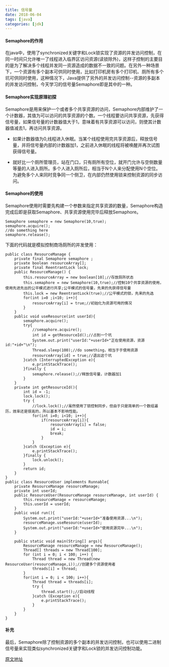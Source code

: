 ```yaml
---
title: 信号量
date: 2018-06-04
tags: [java]
categories: [jdk]
---
```


#### Semaphore的作用
在java中，使用了synchronized关键字和Lock锁实现了资源的并发访问控制，在同一时间只允许唯一了线程进入临界区访问资源(读锁除外)，这样子控制的主要目的是为了解决多个线程并发同一资源造成的数据不一致的问题。在另外一种场景下，一个资源有多个副本可供同时使用，比如打印机房有多个打印机、厕所有多个坑可供同时使用，这种情况下，Java提供了另外的并发访问控制--资源的多副本的并发访问控制，今天学习的信号量Semaphore即是其中的一种。

#### Semaphore实现原理初探
Semaphore是用来保护一个或者多个共享资源的访问，Semaphore内部维护了一个计数器，其值为可以访问的共享资源的个数。一个线程要访问共享资源，先获得信号量，如果信号量的计数器值大于1，意味着有共享资源可以访问，则使其计数器值减去1，再访问共享资源。

- 如果计数器值为0,线程进入休眠。当某个线程使用完共享资源后，释放信号量，并将信号量内部的计数器加1，之前进入休眠的线程将被唤醒并再次试图获得信号量。

- 就好比一个厕所管理员，站在门口，只有厕所有空位，就开门允许与空侧数量等量的人进入厕所。多个人进入厕所后，相当于N个人来分配使用N个空位。为避免多个人来同时竞争同一个侧卫，在内部仍然使用锁来控制资源的同步访问。

#### Semaphore的使用
Semaphore使用时需要先构建一个参数来指定共享资源的数量，Semaphore构造完成后即是获取Semaphore、共享资源使用完毕后释放Semaphore。

```
Semaphore semaphore = new Semaphore(10,true);
semaphore.acquire();
//do something here
semaphore.release();
```

下面的代码就是模拟控制商场厕所的并发使用：

```
public class ResourceManage {  
    private final Semaphore semaphore ;  
    private boolean resourceArray[];  
    private final ReentrantLock lock;  
    public ResourceManage() {  
        this.resourceArray = new boolean[10];//存放厕所状态  
        this.semaphore = new Semaphore(10,true);//控制10个共享资源的使用，使用先进先出的公平模式进行共享;公平模式的信号量，先来的先获得信号量  
        this.lock = new ReentrantLock(true);//公平模式的锁，先来的先选  
        for(int i=0 ;i<10; i++){  
            resourceArray[i] = true;//初始化为资源可用的情况  
        }  
    }  
    public void useResource(int userId){ 
		semaphore.acquire(); 
        try{  
            //semaphore.acquire();  
            int id = getResourceId();//占到一个坑  
            System.out.print("userId:"+userId+"正在使用资源，资源id:"+id+"\n");  
            Thread.sleep(100);//do something，相当于于使用资源  
            resourceArray[id] = true;//退出这个坑  
        }catch (InterruptedException e){  
            e.printStackTrace();  
        }finally {  
            semaphore.release();//释放信号量，计数器加1  
        }  
    }  
    private int getResourceId(){  
        int id = -1; 
		lock.lock();
        try {  
            //lock.lock();//虽然使用了锁控制同步，但由于只是简单的一个数组遍历，效率还是很高的，所以基本不影响性能。  
            for(int i=0; i<10; i++){  
                if(resourceArray[i]){  
                    resourceArray[i] = false;  
                    id = i;  
                    break;  
                }  
            }  
        }catch (Exception e){  
            e.printStackTrace();  
        }finally {  
            lock.unlock();  
        }  
        return id;  
    }  
}  
public class ResourceUser implements Runnable{  
    private ResourceManage resourceManage;  
    private int userId;  
    public ResourceUser(ResourceManage resourceManage, int userId) {  
        this.resourceManage = resourceManage;  
        this.userId = userId;  
    }  
    public void run(){  
        System.out.print("userId:"+userId+"准备使用资源...\n");  
        resourceManage.useResource(userId);  
        System.out.print("userId:"+userId+"使用资源完毕...\n");  
    }  
  
    public static void main(String[] args){  
        ResourceManage resourceManage = new ResourceManage();  
        Thread[] threads = new Thread[100];  
        for (int i = 0; i < 100; i++) {  
            Thread thread = new Thread(new ResourceUser(resourceManage,i));//创建多个资源使用者  
            threads[i] = thread;  
        }  
        for(int i = 0; i < 100; i++){  
            Thread thread = threads[i];  
            try {  
                thread.start();//启动线程  
            }catch (Exception e){  
                e.printStackTrace();  
            }  
        }  
    }  
}
```

#### 补充
最后，Semaphore除了控制资源的多个副本的并发访问控制，也可以使用二进制信号量来实现类似synchronized关键字和Lock锁的并发访问控制功能。

[原文地址](https://blog.csdn.net/zbc1090549839/article/details/53389602)